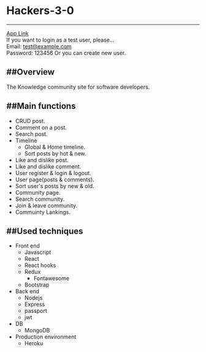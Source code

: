 # Hackers-3-0
---
[App Link](https://obscure-sands-44528.herokuapp.com/)   
If you want to login as a test user, please...     
Email: test@example.com   
Password: 123456
Or you can create new user.

##Overview
---
The Knowledge community site for software developers.  

##Main functions
---
- CRUD post.
- Comment on a post.
- Search post.
- Timeline
  - Global & Home timeline.
  - Sort posts by hot & new.
- Like and dislike post.
- Like and dislike comment.
- User register & login & logout.
- User page(posts & comments).
- Sort user's posts by new & old.
- Community page.
- Search community.
- Join & leave community.
- Commuinty Lankings.

##Used techniques
---
- Front end
	- Javascript
  - React
  - React hooks
  - Redux
	- Fontawesome
  - Bootstrap
- Back end
  - Nodejs
  - Express
  - passport
  - jwt
- DB
	- MongoDB
- Production environment
	- Heroku

